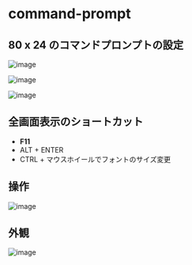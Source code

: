 # command-prompt

## 80 x 24 のコマンドプロンプトの設定
![image](https://github.com/winofsql/subject/assets/1501327/022cc308-d73b-4cfe-b17d-cf0a60381446)

![image](https://github.com/winofsql/subject/assets/1501327/ffdad999-8b57-4884-bdad-f5f8ec7d6644)

![image](https://github.com/winofsql/subject/assets/1501327/a050ab71-8612-45d3-a4c9-029d9155dd49)

## 全画面表示のショートカット
- **F11**
- ALT + ENTER
- CTRL + マウスホイールでフォントのサイズ変更

## 操作
![image](https://github.com/winofsql/subject/assets/1501327/568585da-f55c-4d7b-9aba-ac04108d66cf)

## 外観
![image](https://github.com/winofsql/subject/assets/1501327/6061cdd1-6e47-4408-8c61-e6e19c8a9cf6)

